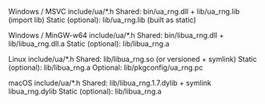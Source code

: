 Windows / MSVC
include/ua/\*.h
Shared: bin/ua\_rng.dll + lib/ua\_rng.lib (import lib)
Static (optional): lib/ua\_rng.lib (built as static)



Windows / MinGW-w64
include/ua/\*.h
Shared: bin/libua\_rng.dll + lib/libua\_rng.dll.a
Static (optional): lib/libua\_rng.a



Linux
include/ua/\*.h
Shared: lib/libua\_rng.so (or versioned + symlink)
Static (optional): lib/libua\_rng.a
Optional: lib/pkgconfig/ua\_rng.pc



macOS
include/ua/\*.h
Shared: lib/libua\_rng.1.7.dylib + symlink libua\_rng.dylib
Static (optional): lib/libua\_rng.a

